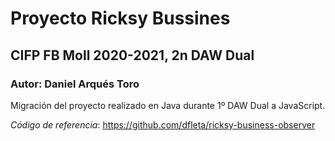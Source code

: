 # Proyecto Ricksy Bussines

## CIFP FB Moll 2020-2021, 2n DAW Dual

### Autor: Daniel Arqués Toro

Migración del proyecto realizado en Java durante 1º DAW Dual a JavaScript.

*Código de referencia*: https://github.com/dfleta/ricksy-business-observer